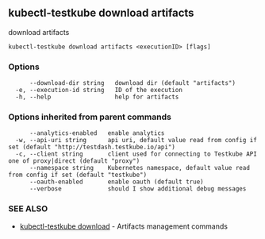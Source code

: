 ## kubectl-testkube download artifacts

download artifacts

```
kubectl-testkube download artifacts <executionID> [flags]
```

### Options

```
      --download-dir string   download dir (default "artifacts")
  -e, --execution-id string   ID of the execution
  -h, --help                  help for artifacts
```

### Options inherited from parent commands

```
      --analytics-enabled   enable analytics
  -w, --api-uri string      api uri, default value read from config if set (default "http://testdash.testkube.io/api")
  -c, --client string       client used for connecting to Testkube API one of proxy|direct (default "proxy")
      --namespace string    Kubernetes namespace, default value read from config if set (default "testkube")
      --oauth-enabled       enable oauth (default true)
      --verbose             should I show additional debug messages
```

### SEE ALSO

* [kubectl-testkube download](kubectl-testkube_download.md)	 - Artifacts management commands

